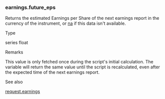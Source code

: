 ### earnings.future\_eps

Returns the estimated Earnings per Share of the next earnings report in the currency of the instrument, or [na](#var_na) if this data isn't available.

Type

series float

Remarks

This value is only fetched once during the script's initial calculation. The variable will return the same value until the script is recalculated, even after the expected time of the next earnings report.

See also

[request.earnings](#fun_request.earnings)
